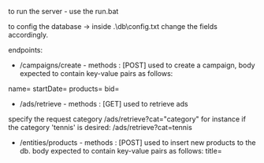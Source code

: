 to run the server - use the run.bat

to config the database -> inside .\db\config.txt change the fields accordingly.

endpoints:
* /campaigns/create - methods : [POST] 
used to create a campaign, body expected to contain key-value pairs as follows:
<Body>
  name=<campaign name>
  startDate=<date to which 10 days from, the campagin will be active>
  products=<comma seperated identifiers (integers) of products in the campaign; the ids shpuld be found in the database>
  bid=<a decimal number representing PPC>
</Body>
  
* /ads/retrieve - methods : [GET]
 used to retrieve ads 
 <query params>
  specify the request category /ads/retrieve?cat="category"
  for instance if the category 'tennis' is desired:
  /ads/retrieve?cat=tennis
  </query params>
  
  
* /entities/products - methods : [POST]
  used to insert new products to the db. body expected to contain key-value pairs as follows:
  <Body>
    title=<title>
    category=<category>
    price=<a decimal representing price>
  </Body>
    
<!--     
 * /entities/campaign - methods : [GET]
  used to retrieve campaign details from the db.
  <Body>
    title=<title>
    category=<category>
    price=<a decimal representing price>
  </Body> -->
    
  
  
  
  
 
  
 
 
